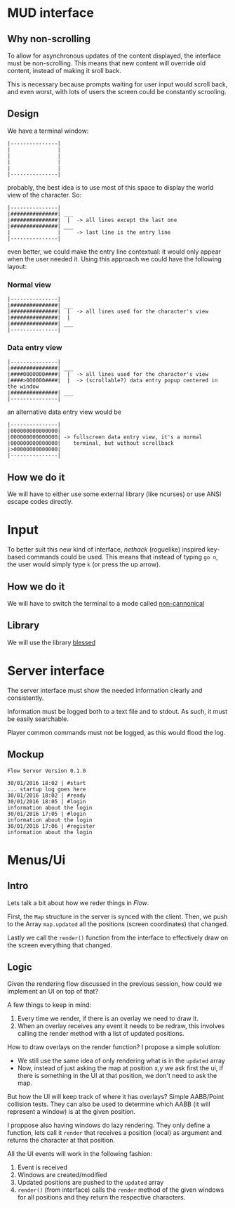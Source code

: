 # MUD interface

## Why non-scrolling

To allow for asynchronous updates of the content displayed, the interface must be non-scrolling. This means that new content will override old content, instead of making it sroll back.

This is necessary because prompts waiting for user input would scroll back, and even worst, with lots of users the screen could be constantly scrooling.

## Design

We have a terminal window:

```
|---------------|
|               |
|               |
|               |
|               |
|---------------|
```

probably, the best idea is to use most of this space to display the world view of the character. So:

```
|---------------|
|###############| ___
|###############|  |  -> all lines except the last one
|###############| ___
|               |     -> last line is the entry line
|---------------|
```

even better, we could make the entry line contextual: it would only appear when the user needed it. Using this approach we could have the following layout:

### Normal view

```
|---------------|
|###############| ___
|###############|  |  -> all lines used for the character's view
|###############|  |
|###############| ___
|---------------|
```

### Data entry view

```
|---------------|
|###############| ___
|####0000000####|  |  -> all lines used for the character's view
|####>000000####|  |  -> (scrollable?) data entry popup centered in the window
|###############| ___
|---------------|
```

an alternative data entry view would be

```
|---------------|
|000000000000000|
|000000000000000| -> fullscreen data entry view, it's a normal
|000000000000000|    terminal, but without scrollback
|>00000000000000|
|---------------|
```

## How we do it

We will have to either use some external library (like ncurses) or use ANSI escape codes directly.

# Input

To better suit this new kind of interface, *nethack* (roguelike) inspired key-based commands could be used. This means that instead of typing `go n`, the user would simply type `k` (or press the up arrow).

## How we do it

We will have to switch the terminal to a mode called [non-cannonical](http://www.gnu.org/software/libc/manual/html_node/Noncanonical-Input.html)

## Library

We will use the library [blessed](https://github.com/chjj/blessed)

# Server interface

The server interface must show the needed information clearly and consistently.

Information must be logged both to a text file and to stdout. As such, it must be easily searchable.

Player common commands must not be logged, as this would flood the log.

## Mockup

```
Flow Server Version 0.1.0

30/01/2016 18:02 | #start
... startup log goes here
30/01/2016 18:02 | #ready
30/01/2016 18:05 | #login
information about the login
30/01/2016 17:05 | #login
information about the login
30/01/2016 17:06 | #register
information about the login

```

# Menus/Ui

## Intro

Lets talk a bit about how we reder things in *Flow*.

First, the `Map` structure in the server is synced with the client. Then, we push to the Array `map.updated` all the positions (screen coordinates) that changed.

Lastly we call the `render()` function from the interface to effectively draw on the screen everything that changed.

## Logic

Given the rendering flow discussed in the previous session, how could we implement an UI on top of that?

A few things to keep in mind:

1. Every time we render, if there is an overlay we need to draw it.
2. When an overlay receives any event it needs to be redraw, this involves calling the render method with a list of updated positions.

How to draw overlays on the render function? I propose a simple solution:

* We still use the same idea of only rendering what is in the `updated` array
* Now, instead of just asking the map at position x,y we ask first the ui, if there is something in the UI at that position, we don't need to ask the map.

But how the UI will keep track of where it has overlays? Simple AABB/Point collision tests. They can also be used to determine which AABB (it will represent a window) is at the given position.

I proppose also having windows do lazy rendering. They only define a function, lets call it `render` that receives a position (local) as argument and returns the character at that position.

All the UI events will work in the following fashion:

1. Event is received
2. Windows are created/modified
3. Updated positions are pushed to the `updated` array
4. `render()` (from interface) calls the `render` method of the given windows for all positions and they return the respective characters.
